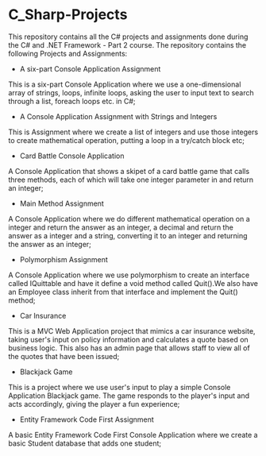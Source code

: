 # C_Sharp-Projects
This repository contains all the C# projects and assignments done during the C# and .NET Framework - Part 2 course. 
The repository contains the following Projects and Assignments:
- A six-part Console Application Assignment

This is a six-part Console Application where we use a one-dimensional array of strings, loops, infinite loops, asking the user to input text to search through a list, foreach loops etc. in C#;
- A Console Application Assignment with Strings and Integers

This is Assignment where we create a list of integers and use those integers to create mathematical operation, putting a loop in a try/catch block etc;
- Card Battle Console Application 

A Console Application that shows a skipet of a card battle game that calls three methods, each of which will take one integer parameter in and return an integer;
- Main Method Assignment

A Console Application where we do different mathematical operation on a integer and return the answer as an integer, a decimal and return the answer as a integer and a string, converting it to an integer and returning the answer as an integer;
- Polymorphism Assignment

A Console Application where we use polymorphism to create an interface called IQuittable and have it define a void method called Quit().We also have an Employee class inherit from that interface and implement the Quit() method;
- Car Insurance
   
This is a MVC Web Application project that mimics a car insurance website, taking user's input on policy information and calculates a quote based on business logic. This also has an admin page that allows staff to view all of the quotes that have been issued;
- Blackjack Game

This is a project where we use user's input to play a simple Console Application Blackjack game. The game responds to the player's input and acts accordingly, giving the player a fun experience;
- Entity Framework Code First Assignment

A basic Entity Framework Code First Console Application where we create a basic Student database that adds one student;

